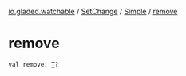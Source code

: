 [io.gladed.watchable](../../index.md) / [SetChange](../index.md) / [Simple](index.md) / [remove](./remove.md)

# remove

`val remove: `[`T`](index.md#T)`?`